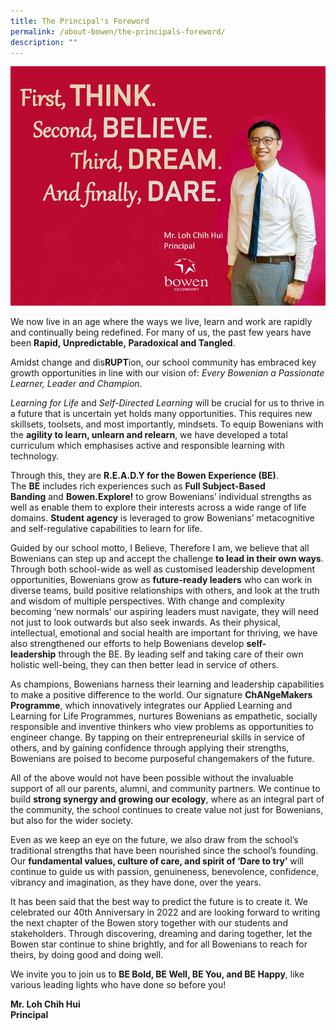 ```yaml
---
title: The Principal's Foreword
permalink: /about-bowen/the-principals-foreword/
description: ""
---
```

![](/images/About%20Bowen/Principal%20foreward%202.jpg)
		 
We now live in an age where the ways we live, learn and work are rapidly and continually being redefined. For many of us, the past few years have been **Rapid, Unpredictable, Paradoxical and Tangled**.   

  

Amidst change and dis**RUPT**ion, our school community has embraced key growth opportunities in line with our vision of: _Every Bowenian a Passionate Learner, Leader and Champion_.

  

_Learning for Life_ and _Self-Directed Learning_ will be crucial for us to thrive in a future that is uncertain yet holds many opportunities. This requires new skillsets, toolsets, and most importantly, mindsets. To equip Bowenians with the **agility to learn, unlearn and relearn**, we have developed a total curriculum which emphasises active and responsible learning with technology. 

  

Through this, they are **R.E.A.D.Y for the Bowen Experience (BE)**. The **BE** includes rich experiences such as **Full Subject-Based Banding** and **Bowen.Explore!** to grow Bowenians’ individual strengths as well as enable them to explore their interests across a wide range of life domains. **Student agency** is leveraged to grow Bowenians’ metacognitive and self-regulative capabilities to learn for life.

  

Guided by our school motto, I Believe, Therefore I am, we believe that all Bowenians can step up and accept the challenge **to lead in their own ways**. Through both school-wide as well as customised leadership development opportunities, Bowenians grow as **future-ready leaders** who can work in diverse teams, build positive relationships with others, and look at the truth and wisdom of multiple perspectives. With change and complexity becoming ‘new normals’ our aspiring leaders must navigate, they will need not just to look outwards but also seek inwards. As their physical, intellectual, emotional and social health are important for thriving, we have also strengthened our efforts to help Bowenians develop **self-leadership** through the BE. By leading self and taking care of their own holistic well-being, they can then better lead in service of others.

  

As champions, Bowenians harness their learning and leadership capabilities to make a positive difference to the world. Our signature **ChANgeMakers Programme**, which innovatively integrates our Applied Learning and Learning for Life Programmes, nurtures Bowenians as empathetic, socially responsible and inventive thinkers who view problems as opportunities to engineer change. By tapping on their entrepreneurial skills in service of others, and by gaining confidence through applying their strengths, Bowenians are poised to become purposeful changemakers of the future.

  

All of the above would not have been possible without the invaluable support of all our parents, alumni, and community partners. We continue to build **strong synergy and growing our ecology**, where as an integral part of the community, the school continues to create value not just for Bowenians, but also for the wider society.

  

Even as we keep an eye on the future, we also draw from the school’s traditional strengths that have been nourished since the school’s founding. Our **fundamental values, culture of care, and spirit of ‘Dare to try’** will continue to guide us with passion, genuineness, benevolence, confidence, vibrancy and imagination, as they have done, over the years.

  

It has been said that the best way to predict the future is to create it. We celebrated our 40th Anniversary in 2022 and are looking forward to writing the next chapter of the Bowen story together with our students and stakeholders. Through discovering, dreaming and daring together, let the Bowen star continue to shine brightly, and for all Bowenians to reach for theirs, by doing good and doing well. 

  

We invite you to join us to **BE Bold, BE Well, BE You, and BE Happy**, like various leading lights who have done so before you!

  


**Mr. Loh Chih Hui**   <br>
**Principal**